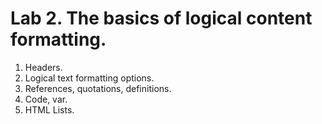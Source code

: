 # Lab 2. The basics of logical content formatting.

1. Headers.<br/>
2. Logical text formatting options.<br/>
3. References, quotations, definitions.<br/>
4. Code, var.<br/>
5. HTML Lists.
